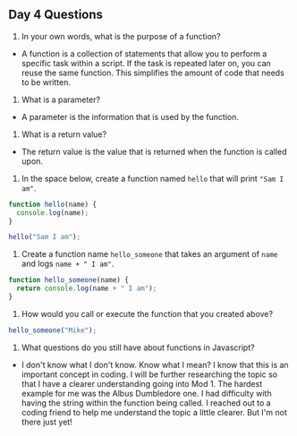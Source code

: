 ## Day 4 Questions

1. In your own words, what is the purpose of a function?
- A function is a collection of statements that allow you to perform a specific task
within a script. If the task is repeated later on, you can reuse the same function.
This simplifies the amount of code that needs to be written.

1. What is a parameter?
- A parameter is the information that is used by the function.

1. What is a return value?
- The return value is the value that is returned when the function is called upon.

1. In the space below, create a function named `hello` that will print `"Sam I am"`.
```Javascript
function hello(name) {
  console.log(name);
}

hello("Sam I am");
```
1. Create a function name `hello_someone` that takes an argument of `name` and logs `name + " I am"`.
```Javascript
function hello_someone(name) {
  return console.log(name + " I am");
}
```
1. How would you call or execute the function that you created above?
```Javascript
hello_someone("Mike");
```
1. What questions do you still have about functions in Javascript?
- I don't know what I don't know. Know what I mean? I know that this is an important concept
in coding. I will be further researching the topic so that I have a clearer understanding
going into Mod 1. The hardest example for me was the Albus Dumbledore one. I had difficulty with having the string within the function being called. I reached out to a coding friend to help me
understand the topic a little clearer. But I'm not there just yet!
